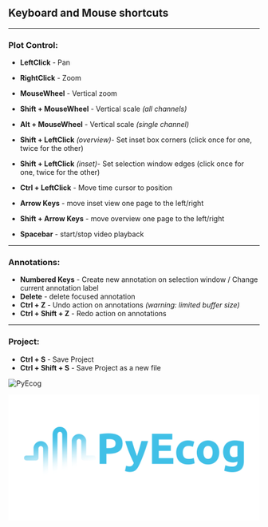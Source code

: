 ## Keyboard and Mouse shortcuts

---
### Plot Control:
- **LeftClick** - Pan
- **RightClick** - Zoom
- **MouseWheel** - Vertical zoom 
- **Shift + MouseWheel** - Vertical scale *(all channels)*
- **Alt + MouseWheel**   - Vertical scale *(single channel)*


- **Shift + LeftClick** *(overview)*- Set inset box corners (click once for one, twice for the other)
- **Shift + LeftClick** *(inset)*- Set selection window edges (click once for one, twice for the other)
- **Ctrl + LeftClick** - Move time cursor to position


- **Arrow Keys** - move inset view one page to the left/right
- **Shift + Arrow Keys** - move overview one page to the left/right
- **Spacebar** - start/stop video playback

---
### Annotations:
- **Numbered Keys** - Create new annotation on selection window / Change current annotation label
- **Delete** - delete focused annotation
- **Ctrl + Z** - Undo action on annotations *(warning: limited buffer size)*
- **Ctrl + Shift + Z** - Redo action on annotations

---
### Project:
- **Ctrl + S** - Save Project
- **Ctrl + Shift + S** - Save Project as a new file
  
<img src="/home/mfpleite/PycharmProjects/pyecog2/pyecog2/icons/repository-open-graph.png" alt="PyEcog" width="200"/>

![PyEcog](./icons/repository-open-graph.png)




  
  

